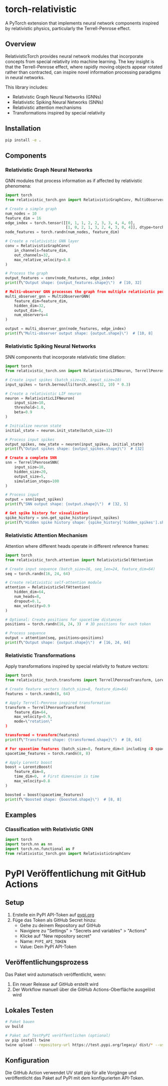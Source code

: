 # torch-relativistic

A PyTorch extension that implements neural network components inspired by relativistic physics, particularly the Terrell-Penrose effect.

## Overview

RelativisticTorch provides neural network modules that incorporate concepts from special relativity into machine learning. The key insight is that the Terrell-Penrose effect, where rapidly moving objects appear rotated rather than contracted, can inspire novel information processing paradigms in neural networks.

This library includes:
- Relativistic Graph Neural Networks (GNNs)
- Relativistic Spiking Neural Networks (SNNs)
- Relativistic attention mechanisms
- Transformations inspired by special relativity

## Installation

```bash
pip install -e .
```

## Components

### Relativistic Graph Neural Networks

GNN modules that process information as if affected by relativistic phenomena:

```python
import torch
from relativistic_torch.gnn import RelativisticGraphConv, MultiObserverGNN

# Create a simple graph
num_nodes = 10
feature_dim = 16
edge_index = torch.tensor([[0, 1, 1, 2, 2, 3, 3, 4, 4, 0],
                           [1, 0, 2, 1, 3, 2, 4, 3, 0, 4]], dtype=torch.long)
node_features = torch.randn(num_nodes, feature_dim)

# Create a relativistic GNN layer
conv = RelativisticGraphConv(
    in_channels=feature_dim,
    out_channels=32,
    max_relative_velocity=0.8
)

# Process the graph
output_features = conv(node_features, edge_index)
print(f\"Output shape: {output_features.shape}\")  # [10, 32]

# Multi-observer GNN processes the graph from multiple relativistic perspectives
multi_observer_gnn = MultiObserverGNN(
    feature_dim=feature_dim,
    hidden_dim=32,
    output_dim=8,
    num_observers=4
)

output = multi_observer_gnn(node_features, edge_index)
print(f\"Multi-observer output shape: {output.shape}\")  # [10, 8]
```

### Relativistic Spiking Neural Networks

SNN components that incorporate relativistic time dilation:

```python
import torch
from relativistic_torch.snn import RelativisticLIFNeuron, TerrellPenroseSNN

# Create input spikes (batch_size=32, input_size=10)
input_spikes = torch.bernoulli(torch.ones(32, 10) * 0.3)

# Create a relativistic LIF neuron
neuron = RelativisticLIFNeuron(
    input_size=10,
    threshold=1.0,
    beta=0.9
)

# Initialize neuron state
initial_state = neuron.init_state(batch_size=32)

# Process input spikes
output_spikes, new_state = neuron(input_spikes, initial_state)
print(f\"Output spikes shape: {output_spikes.shape}\")  # [32]

# Create a complete SNN
snn = TerrellPenroseSNN(
    input_size=10,
    hidden_size=20,
    output_size=5,
    simulation_steps=100
)

# Process input
output = snn(input_spikes)
print(f\"SNN output shape: {output.shape}\")  # [32, 5]

# Get spike history for visualization
spike_history = snn.get_spike_history(input_spikes)
print(f\"Hidden spike history shape: {spike_history['hidden_spikes'].shape}\")  # [32, 100, 20]
```

### Relativistic Attention Mechanism

Attention where different heads operate in different reference frames:

```python
import torch
from relativistic_torch.attention import RelativisticSelfAttention

# Create input sequence (batch_size=16, seq_len=24, feature_dim=64)
seq = torch.randn(16, 24, 64)

# Create relativistic self-attention module
attention = RelativisticSelfAttention(
    hidden_dim=64,
    num_heads=8,
    dropout=0.1,
    max_velocity=0.9
)

# Optional: Create positions for spacetime distances
positions = torch.randn(16, 24, 3)  # 3D positions for each token

# Process sequence
output = attention(seq, positions=positions)
print(f\"Output shape: {output.shape}\")  # [16, 24, 64]
```

### Relativistic Transformations

Apply transformations inspired by special relativity to feature vectors:

```python
import torch
from relativistic_torch.transforms import TerrellPenroseTransform, LorentzBoost

# Create feature vectors (batch_size=8, feature_dim=64)
features = torch.randn(8, 64)

# Apply Terrell-Penrose inspired transformation
transform = TerrellPenroseTransform(
    feature_dim=64,
    max_velocity=0.9,
    mode=\"rotation\"
)

transformed = transform(features)
print(f\"Transformed shape: {transformed.shape}\")  # [8, 64]

# For spacetime features (batch_size=8, feature_dim=8 including 4D spacetime)
spacetime_features = torch.randn(8, 8)

# Apply Lorentz boost
boost = LorentzBoost(
    feature_dim=8,
    time_dim=0,  # First dimension is time
    max_velocity=0.8
)

boosted = boost(spacetime_features)
print(f\"Boosted shape: {boosted.shape}\")  # [8, 8]
```

## Examples

### Classification with Relativistic GNN

```python
import torch
import torch.nn as nn
import torch.nn.functional as F
from relativistic_torch.gnn import RelativisticGraphConv


```

# PyPI Veröffentlichung mit GitHub Actions

## Setup

1. Erstelle ein PyPI API-Token auf [pypi.org](https://pypi.org/manage/account/token/)
2. Füge das Token als GitHub Secret hinzu:
   - Gehe zu deinem Repository auf GitHub
   - Navigiere zu "Settings" > "Secrets and variables" > "Actions"
   - Klicke auf "New repository secret"
   - Name: `PYPI_API_TOKEN`
   - Value: Dein PyPI API-Token

## Veröffentlichungsprozess

Das Paket wird automatisch veröffentlicht, wenn:

1. Ein neuer Release auf GitHub erstellt wird
2. Der Workflow manuell über die GitHub Actions-Oberfläche ausgelöst wird

## Lokales Testen

```bash
# Paket bauen
uv build

# Paket auf TestPyPI veröffentlichen (optional)
uv pip install twine
twine upload --repository-url https://test.pypi.org/legacy/ dist/* --username __token__ --password "DEIN_TEST_PYPI_TOKEN"
```

## Konfiguration

Die GitHub Action verwendet UV statt pip für alle Vorgänge und veröffentlicht das Paket auf PyPI mit dem konfigurierten API-Token.